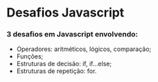 # Desafios Javascript  

### 3 desafios em Javascript envolvendo:
- Operadores: aritméticos, lógicos, comparação;
- Funções;
- Estruturas de decisão: if, if...else;
- Estruturas de repetição: for.

